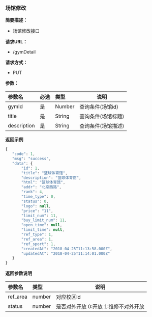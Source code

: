 ### 场馆修改

**简要描述：**
- 场馆修改接口

**请求URL：**
- /gymDetail

**请求方式：**
- PUT

**参数：** 

|参数名|必选|类型|说明|
|:----    |:---|:----- |-----   |
|gymId |是  |Number |查询条件(场馆id)   |
|title |是  |String |查询条件(场馆标题)   |
|description |是  |String |查询条件(场馆描述)   |

 **返回示例**

 ```js
 {
    "code": 1,
    "msg": "success",
    "data": {
        "id": 1,
        "title": "篮球体育馆",
        "description": "篮球体育馆",
        "html": "篮球体育馆",
        "addr": "北京西路",
        "rank": 4,
        "time_type": 0,
        "status": 0,
        "logo": null,
        "price": "11",
        "limit_num": 11,
        "buy_limit_num": 11,
        "open_time": null,
        "limit_time": null,
        "ref_type": 1,
        "ref_area": 1,
        "ref_sport": 1,
        "createdAt": "2018-04-25T11:13:58.000Z",
        "updatedAt": "2018-04-25T11:14:01.000Z"
    }
}
 ```

  **返回参数说明** 

|参数名|类型|说明|
|:-----  |:-----|-----                           |
|ref_area |number   |对应校区id  |
|status |number   |是否对外开放 0:开放 1:维修不对外开放  |